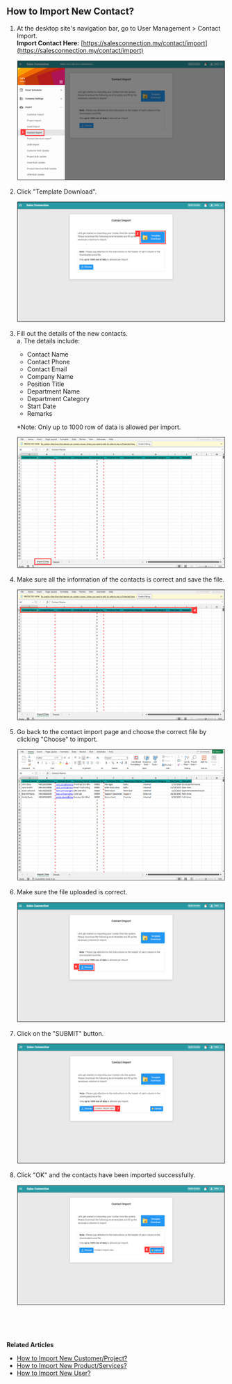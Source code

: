 ## How to Import New Contact?
    
  1. At the desktop site's navigation bar, go to User Management > Contact Import.<br>
     **Import Contact Here:** [https://salesconnection.my/contact/import](https://salesconnection.my/contact/import)<br>

     <p align="center">
       <img src="img/Import_Contact_Step_1.png" alt="Import Contact Step 1">
     </p>

  2. Click "Template Download".<br>

     <p align="center">
       <img src="img/Import_Contact_Step_2.png" alt="Import Contact Step 2">
     </p>

  3. Fill out the details of the new contacts.<br>
     a. The details include:<br>
        - Contact Name<br>
        - Contact Phone<br>
        - Contact Email<br>
        - Company Name<br>
        - Position Title<br>
        - Department Name<br>
        - Department Category<br>
        - Start Date<br>
        - Remarks<br>
        
     *Note: Only up to 1000 row of data is allowed per import.<br>

     <p align="center">
       <img src="img/Import_Contact_Step_3.png" alt="Import Contact Step 3">
     </p>
     
  4. Make sure all the information of the contacts is correct and save the file.<br>

     <p align="center">
       <img src="img/Import_Contact_Step_4.png" alt="Import Contact Step 4">
     </p>

  5. Go back to the contact import page and choose the correct file by clicking "Choose" to import.<br>

     <p align="center">
       <img src="img/Import_Contact_Step_5.png" alt="Import Contact Step 5">
     </p>

  6. Make sure the file uploaded is correct.<br>

     <p align="center">
       <img src="img/Import_Contact_Step_6.png" alt="Import Contact Step 6">
     </p>

  7. Click on the "SUBMIT" button.<br>

     <p align="center">
       <img src="img/Import_Contact_Step_7.png" alt="Import Contact Step 7">
     </p>

  8. Click "OK" and the contacts have been imported successfully.<br>

     <p align="center">
       <img src="img/Import_Contact_Step_8.png" alt="Import Contact Step 8">
     </p>
  <br><br><br>

**Related Articles**<br>
- [How to Import New Customer/Project?](Import_Customer_Project.md)
- [How to Import New Product/Services?](Import_Product_Services.md)
- [How to Import New User?](Import_User.md)
